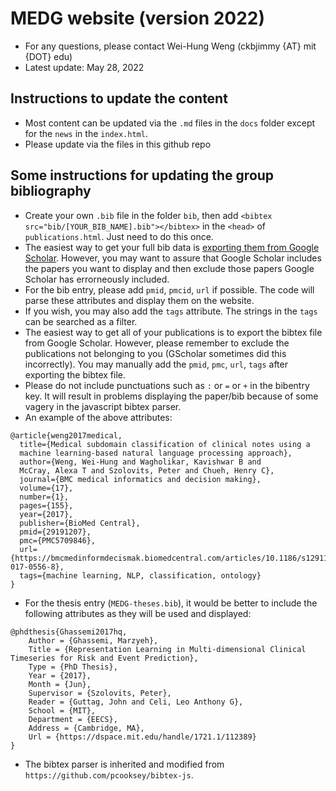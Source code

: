# MEDG website (version 2022)

* For any questions, please contact Wei-Hung Weng (ckbjimmy {AT} mit {DOT} edu)
* Latest update: May 28, 2022

## Instructions to update the content

* Most content can be updated via the `.md` files in the `docs` folder except for the `news` in the `index.html`.
* Please update via the files in this github repo
<!-- * Please copy the files into `/afs/csail.mit.edu/group/medg/www/data` to display the website under the CSAIL domain. -->

## Some instructions for updating the group bibliography

* Create your own `.bib` file in the folder `bib`, then add `<bibtex src="bib/[YOUR_BIB_NAME].bib"></bibtex>` in the `<head>` of `publications.html`. Just need to do this once.
* The easiest way to get your full bib data is [exporting them from
  Google
  Scholar](https://www.ndsu.edu/fileadmin/digitalmeasures/DM_Training_Materials/BibTex_Exports_from_Google_Scholar.pdf). However, 
  you may want to assure that Google Scholar includes the papers you
  want to display and then exclude those papers Google Scholar has
  errorneously included. 
* For the bib entry, please add `pmid`, `pmcid`, `url` if
  possible. The code will parse these attributes and display them on
  the website. 
* If you wish, you may also add the `tags` attribute. The strings in
  the `tags` can be searched as a filter. 
* The easiest way to get all of your publications is to export the
  bibtex file from Google Scholar. However, please remember to exclude
  the publications not belonging to you (GScholar sometimes did this
  incorrectly). You may manually add the `pmid`, `pmc`, `url`, `tags`
  after exporting the bibtex file. 
* Please do not include punctuations such as `:` or `=` or `+`  in the
  bibentry key. It will result in problems displaying the  paper/bib
  because of some vagery in the javascript bibtex parser. 
* An example of the above attributes:

```
@article{weng2017medical,
  title={Medical subdomain classification of clinical notes using a
  machine learning-based natural language processing approach},
  author={Weng, Wei-Hung and Wagholikar, Kavishwar B and
  McCray, Alexa T and Szolovits, Peter and Chueh, Henry C},
  journal={BMC medical informatics and decision making},
  volume={17},
  number={1},
  pages={155},
  year={2017},
  publisher={BioMed Central},
  pmid={29191207},
  pmc={PMC5709846},
  url={https://bmcmedinformdecismak.biomedcentral.com/articles/10.1186/s12911-017-0556-8},
  tags={machine learning, NLP, classification, ontology}
}
```

* For the thesis entry (`MEDG-theses.bib`), it would be better to include the following attributes as they will be used and displayed:

```
@phdthesis{Ghassemi2017hq,
	Author = {Ghassemi, Marzyeh}, 
	Title = {Representation Learning in Multi-dimensional Clinical Timeseries for Risk and Event Prediction}, 
	Type = {PhD Thesis},
	Year = {2017},
	Month = {Jun}, 
	Supervisor = {Szolovits, Peter},
	Reader = {Guttag, John and Celi, Leo Anthony G},
	School = {MIT}, 
	Department = {EECS}, 
	Address = {Cambridge, MA},
	Url = {https://dspace.mit.edu/handle/1721.1/112389}
}
```

* The bibtex parser is inherited and modified from `https://github.com/pcooksey/bibtex-js`.
